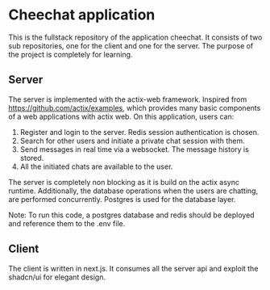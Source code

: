 # Cheechat application
This is the fullstack repository of the application cheechat. It consists of two sub repositories, one for the client
and one for the server. The purpose of the project is completely for learning.

## Server
The server is implemented with the actix-web framework. Inspired from https://github.com/actix/examples, which provides
many basic components of a web applications with actix web. On this application, users can:
1. Register and login to the server. Redis session authentication is chosen.
2. Search for other users and initiate a private chat session with them.
3. Send messages in real time via a websocket. The message history is stored.
4. All the initiated chats are available to the user.

The server is completely non blocking as it is build on the actix async runtime. Additionally, the database operations 
when the users are chatting, are performed concurrently. Postgres is used for the database layer.

Note: To run this code, a postgres database and redis should be deployed and reference them to the .env file.

## Client 
The client is written in next.js. It consumes all the server api and exploit the shadcn/ui for elegant design.